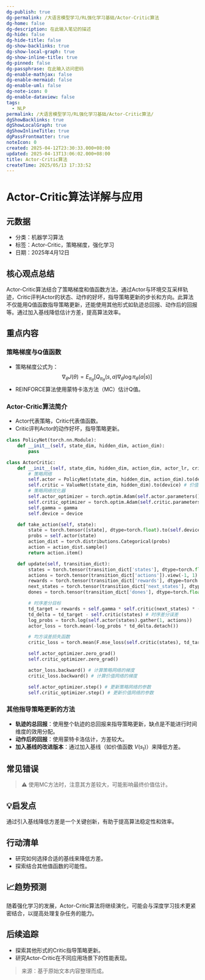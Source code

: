 ```yaml
---
dg-publish: true
dg-permalink: /大语言模型学习/RL强化学习基础/Actor-Critic算法
dg-home: false
dg-description: 在此输入笔记的描述
dg-hide: false
dg-hide-title: false
dg-show-backlinks: true
dg-show-local-graph: true
dg-show-inline-title: true
dg-pinned: false
dg-passphrase: 在此输入访问密码
dg-enable-mathjax: false
dg-enable-mermaid: false
dg-enable-uml: false
dg-note-icon: 0
dg-enable-dataview: false
tags:
  - NLP
permalink: /大语言模型学习/RL强化学习基础/Actor-Critic算法/
dgShowBacklinks: true
dgShowLocalGraph: true
dgShowInlineTitle: true
dgPassFrontmatter: true
noteIcon: 0
created: 2025-04-12T23:30:33.000+08:00
updated: 2025-04-13T13:06:02.000+08:00
title: Actor-Critic算法
createTime: 2025/05/13 17:33:52
---
```




# Actor-Critic算法详解与应用

## 元数据
- 分类：机器学习算法
- 标签：Actor-Critic，策略梯度，强化学习
- 日期：2025年4月12日


## 核心观点总结
Actor-Critic算法结合了策略梯度和值函数方法，通过Actor与环境交互采样轨迹，Critic评判Actor的状态、动作的好坏，指导策略更新的步长和方向。此算法不仅能用Q值函数指导策略更新，还能使用其他形式如轨迹总回报、动作后的回报等。通过加入基线降低估计方差，提高算法效率。


## 重点内容

### 策略梯度与Q值函数
- 策略梯度公式为：
  $$
  \nabla_\theta J(\theta) = E_{\pi_\theta} [ Q_{\pi_\theta}(s, a) \nabla_\theta \log \pi_\theta(a|s) ]
  $$
- REINFORCE算法使用蒙特卡洛方法（MC）估计Q值。


### Actor-Critic算法简介
- Actor代表策略，Critic代表值函数。
- Critic评判Actor的动作好坏，指导策略更新。

```Python
class PolicyNet(torch.nn.Module): 
    def __init__(self, state_dim, hidden_dim, action_dim): 
        pass

class ActorCritic: 
    def __init__(self, state_dim, hidden_dim, action_dim, actor_lr, critic_lr, gamma, device): 
        # 策略网络 
        self.actor = PolicyNet(state_dim, hidden_dim, action_dim).to(device) 
        self.critic = ValueNet(state_dim, hidden_dim).to(device) # 价值网络 
        # 策略网络优化器 
        self.actor_optimizer = torch.optim.Adam(self.actor.parameters(), lr=actor_lr) 
        self.critic_optimizer = torch.optim.Adam(self.critic.parameters(), lr=critic_lr) # 价值网络优化器 
        self.gamma = gamma 
        self.device = device

    def take_action(self, state): 
        state = torch.tensor([state], dtype=torch.float).to(self.device) 
        probs = self.actor(state) 
        action_dist = torch.distributions.Categorical(probs) 
        action = action_dist.sample() 
        return action.item()

    def update(self, transition_dict): 
        states = torch.tensor(transition_dict['states'], dtype=torch.float).to(self.device) 
        actions = torch.tensor(transition_dict['actions']).view(-1, 1).to(self.device) 
        rewards = torch.tensor(transition_dict['rewards'], dtype=torch.float).view(-1, 1).to(self.device) 
        next_states = torch.tensor(transition_dict['next_states'], dtype=torch.float).to(self.device) 
        dones = torch.tensor(transition_dict['dones'], dtype=torch.float).view(-1, 1).to(self.device)

        # 时序差分目标 
        td_target = rewards + self.gamma * self.critic(next_states) * (1 - dones) 
        td_delta = td_target - self.critic(states) # 时序差分误差 
        log_probs = torch.log(self.actor(states).gather(1, actions)) 
        actor_loss = torch.mean(-log_probs * td_delta.detach()) 

        # 均方误差损失函数 
        critic_loss = torch.mean(F.mse_loss(self.critic(states), td_target.detach())) 

        self.actor_optimizer.zero_grad() 
        self.critic_optimizer.zero_grad() 

        actor_loss.backward() # 计算策略网络的梯度 
        critic_loss.backward() # 计算价值网络的梯度 

        self.actor_optimizer.step() # 更新策略网络的参数 
        self.critic_optimizer.step() # 更新价值网络的参数

```


### 其他指导策略更新的方法
- **轨迹的总回报**：使用整个轨迹的总回报来指导策略更新，缺点是不能进行时间维度的效用分配。
- **动作后的回报**：使用蒙特卡洛估计，方差较大。
- **加入基线的改进版本**：通过加入基线（如价值函数 $V(s_t)$）来降低方差。


## 常见错误
> ⚠️ 使用MC方法时，注意其方差较大，可能影响最终价值估计。


## 💡启发点
通过引入基线降低方差是一个关键创新，有助于提高算法稳定性和效率。


## 行动清单
- 研究如何选择合适的基线来降低方差。
- 探索结合其他值函数的可能性。


## 📈趋势预测
随着强化学习的发展，Actor-Critic算法将继续演化，可能会与深度学习技术更紧密结合，以提高处理复杂任务的能力。


## 后续追踪
- 探索其他形式的Critic指导策略更新。
- 研究Actor-Critic在不同应用场景下的性能表现。

> 来源：基于原始文本内容整理而成。
